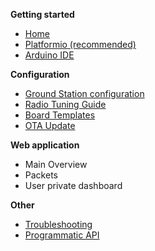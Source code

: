 **Getting started**
* [Home](https://github.com/G4lile0/ESP32-OLED-Fossa-GroundStation/wiki)
* [Platformio (recommended)](https://github.com/G4lile0/ESP32-OLED-Fossa-GroundStation/wiki/Platformio)
* [Arduino IDE](https://github.com/G4lile0/ESP32-OLED-Fossa-GroundStation/wiki/Arduino-IDE)

**Configuration**
* [Ground Station configuration](https://github.com/G4lile0/ESP32-OLED-Fossa-GroundStation/wiki/Ground-Station-configuration)
* [Radio Tuning Guide](https://github.com/G4lile0/tinyGS/wiki/Radio-Tuning-Guide)
* [Board Templates](https://github.com/G4lile0/tinyGS/wiki/Board-Templates)
* [OTA Update](https://github.com/G4lile0/ESP32-OLED-Fossa-GroundStation/wiki/OTA-Update)

**Web application**
* Main Overview
* Packets
* User private dashboard

**Other**
* [Troubleshooting](https://github.com/G4lile0/ESP32-OLED-Fossa-GroundStation/wiki/Troubleshooting)
* [Programmatic API](https://github.com/G4lile0/tinyGS/wiki/Programmatic-API)

